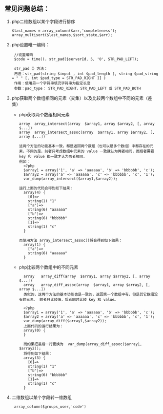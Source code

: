 ## 常见问题总结：

1. php二维数组以某个字段进行排序
    
       $last_names = array_column($arr,'completeness');
       array_multisort($last_names,$sort_state,$arr);

2. php设置唯一编码：

        //设置编码
        $code = time(). str_pad($serverId, 5, '0', STR_PAD_LEFT);
        
        str_pad（）方法：
        用法：str_pad(string $input , int $pad_length [, string $pad_string = " " [, int $pad_type = STR_PAD_RIGHT ]] ) 
        作用：使用另一个字符串填充字符串为指定长度
        参数：pad_type： STR_PAD_RIGHT，STR_PAD_LEFT 或 STR_PAD_BOTH

3. php获取两个数组相同的元素（交集）以及比较两个数组中不同的元素（差集）

    - php获取两个数组相同元素
        
          array  array_intersect(array  $array1, array $array2, [, array $...])    
          array  array_intersect_assoc(array  $array1, array $array2, [, array $...])  
          
          这两个方法的功能基本一致，都是返回两个数组（也可以是多个数组）中都存在的元素，不同的是，前者只考虑数组中元素的 value 一致就认为两者相同，而后者需要 key 和 value 都一致才认为两者相同，
          例如：
            <?php
            $array1 = array('1', 'a' => 'aaaaaa', 'b' => 'bbbbbb', 'c');
            $array2 = array('a' => 'aaaaaa', 'c' => 'bbbbbb', 'c', '1');
            var_dump(array_intersect($array1,$array2));
            
          运行上面的代码会得到如下结果：
            array(4) {
              [0]=>
              string(1) "1"
              ["a"]=>
              string(6) "aaaaaa"
              ["b"]=>
              string(6) "bbbbbb"
              [1]=>
              string(1) "c"
            }
            
          而使用方法 array_intersect_assoc()将会得到如下结果：
            array(1) {
              ["a"]=>
              string(6) "aaaaaa"
            }
    - php比较两个数组中的不同元素
            
            array   array_diff(array  $array1, array $array2, [, array $...])
            array   array_diff_assoc(array  $array1, array $array2, [, array $...])
            类似的，这两个方法的基本功能也是一致的，返回第一个数组中有，但是其它数组没有的元素。 前者只比较值，后者同时比较 key 和 value。　
            
            <?php
            $array1 = array('1', 'a' => 'aaaaaa', 'b' => 'bbbbbb', 'c');
            $array2 = array('a' => 'aaaaaa', 'c' => 'bbbbbb', 'c', '1');
            var_dump(array_diff($array1,$array2));
            上面代码的运行结果为：
            array(0) {
            }
            
            而如果把最后一行更换为  var_dump(array_diff_assoc($array1, $array2));   
            将得到如下结果：
            array(3) {
              [0]=>
              string(1) "1"
              ["b"]=>
              string(6) "bbbbbb"
              [1]=>
              string(1) "c"
            }

4. 二维数组以某个字段转一维数组
    
        array_column($groups_user,'code')

